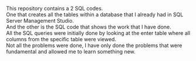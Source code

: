 This repository contains a 2 SQL codes. \
One that creates all the tables within a database that I already had in SQL Server Management Studio. \
And the other is the SQL code that shows the work that I have done. \
All the SQL queries were initially done by looking at the enter table where all columns from the specific table were viewed. \
Not all the problems were done, I have only done the problems that were fundamental and allowed me to learn something new. 
